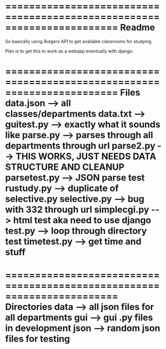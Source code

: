=======================================================================
Readme
=======================================================================

So basically using Rutgers API to get available classrooms for studying.

Plan is to get this to work as a webapp eventually with django.

=======================================================================
Files
data.json		-->		all classes/departments
data.txt		-->		
guitest.py		--> 	exactly what it sounds like
parse.py		--> 	parses through all departments through url
parse2.py		--> 	THIS WORKS, JUST NEEDS DATA STRUCTURE AND CLEANUP
parsetest.py	-->		JSON parse test
rustudy.py 		-->		duplicate of selective.py
selective.py	--> 	bug with 332 through url
simplecgi.py	--> 	html test aka need to use django
test.py			-->		loop through directory test
timetest.py		--> 	get time and stuff 
=======================================================================

=======================================================================
Directories
data  			--> 	all json files for all departments
gui 			--> 	gui .py files in development
json 			--> 	random json files for testing
=======================================================================